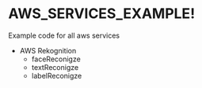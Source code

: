 # AWS_SERVICES_EXAMPLE!
Example code for all aws services 


- AWS Rekognition 
  - faceReconigze
  - textReconigze
  - labelReconigze
